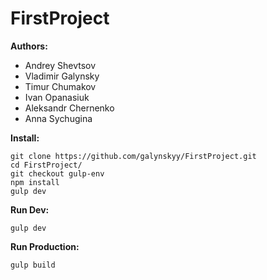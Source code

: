 # FirstProject

<b>Authors:</b>

- Andrey Shevtsov
- Vladimir Galynsky
- Timur Chumakov
- Ivan Opanasiuk
- Aleksandr Chernenko
- Anna Sychugina

<b>Install:</b>
````
git clone https://github.com/galynskyy/FirstProject.git
cd FirstProject/
git checkout gulp-env
npm install
gulp dev
````

<b>Run Dev:</b>
````
gulp dev
````

<b>Run Production:</b>
````
gulp build
````